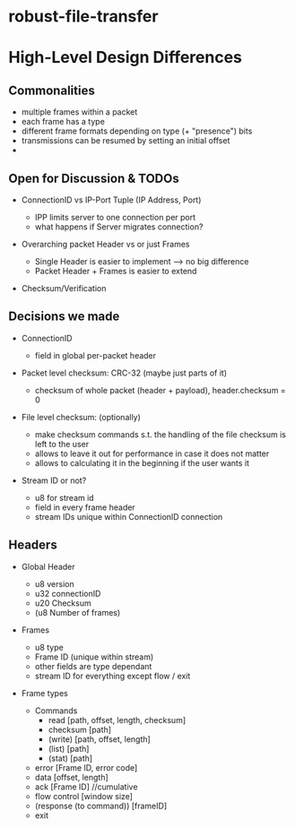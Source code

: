 # robust-file-transfer

# High-Level Design Differences

## Commonalities

- multiple frames within a packet
- each frame has a type
- different frame formats depending on type (+ "presence") bits
- transmissions can be resumed by setting an initial offset
- 

## Open for Discussion & TODOs

- ConnectionID vs IP-Port Tuple (IP Address, Port)
    - IPP limits server to one connection per port
    - what happens if Server migrates connection?

- Overarching packet Header vs or just Frames
    - Single Header is easier to implement --> no big difference
    - Packet Header + Frames is easier to extend

- Checksum/Verification

## Decisions we made

- ConnectionID
    - field in global per-packet header

- Packet level checksum: CRC-32 (maybe just parts of it)
    - checksum of whole packet (header + payload), header.checksum = 0

- File level checksum: (optionally)
    - make checksum commands s.t. the handling of the file checksum is left to the user
    - allows to leave it out for performance in case it does not matter
    - allows to calculating it in the beginning if the user wants it

- Stream ID or not?
    - u8 for stream id
    - field in every frame header
    - stream IDs unique within ConnectionID connection


## Headers

- Global Header
    - u8 version
    - u32 connectionID
    - u20 Checksum
    - (u8 Number of frames)

- Frames
    - u8 type
    - Frame ID (unique within stream)
    - other fields are type dependant
    - stream ID for everything except flow / exit

- Frame types
    - Commands
        - read [path, offset, length, checksum]
        - checksum [path]
        - (write) [path, offset, length]
        - (list) [path]
        - (stat) [path]
    - error [Frame ID, error code]
    - data [offset, length]
    - ack [Frame ID] //cumulative
    - flow control [window size]
    - (response (to command)) [frameID]
    - exit

